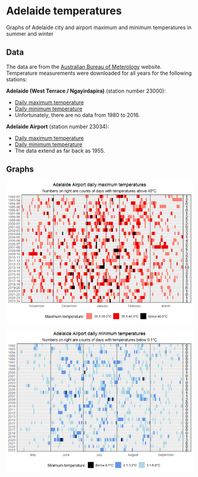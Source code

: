 # Adelaide temperatures
Graphs of Adelaide city and airport maximum and minimum temperatures in summer and winter

## Data
The data are from the [Australian Bureau of Meterology](http://www.bom.gov.au/?ref=logo) website. Temperature measurements were downloaded for all years for the following stations:

**Adelaide (West Terrace / Ngayirdapira)** (station number 23000):
* [Daily maximum temperature](http://www.bom.gov.au/jsp/ncc/cdio/weatherData/av?p_nccObsCode=122&p_display_type=dailyDataFile&p_startYear=&p_c=&p_stn_num=023000)
* [Daily minimum temperature](http://www.bom.gov.au/jsp/ncc/cdio/weatherData/av?p_nccObsCode=123&p_display_type=dailyDataFile&p_startYear=&p_c=&p_stn_num=023000)
* Unfortunately, there are no data from 1980 to 2016.

**Adelaide Airport** (station number 23034):
* [Daily maximum temperature](http://www.bom.gov.au/jsp/ncc/cdio/weatherData/av?p_nccObsCode=122&p_display_type=dailyDataFile&p_startYear=&p_c=&p_stn_num=023034)
* [Daily minimum temperature](http://www.bom.gov.au/jsp/ncc/cdio/weatherData/av?p_nccObsCode=123&p_display_type=dailyDataFile&p_startYear=&p_c=&p_stn_num=023034)
* The data extend as far back as 1955.

## Graphs

![Graph of Airport daily maximum temperatures](graph-airport-summer.png)

![Graph of Airport daily minimum temperatures](graph-airport-winter.png)
